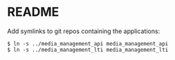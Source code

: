 # README

Add symlinks to git repos containing the applications:

```
$ ln -s ../media_management_api media_management_api
$ ln -s ../media_management_lti media_management_lti
```
